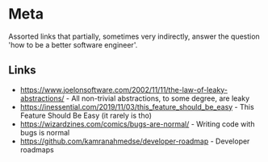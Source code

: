 # Meta

Assorted links that partially, sometimes very indirectly, answer the question 'how to be a better software engineer'.

## Links

- https://www.joelonsoftware.com/2002/11/11/the-law-of-leaky-abstractions/ - All non-trivial abstractions, to some degree, are leaky
- https://inessential.com/2019/11/03/this_feature_should_be_easy - This Feature Should Be Easy (it rarely is tho)
- https://wizardzines.com/comics/bugs-are-normal/ - Writing code with bugs is normal
- https://github.com/kamranahmedse/developer-roadmap - Developer roadmaps
